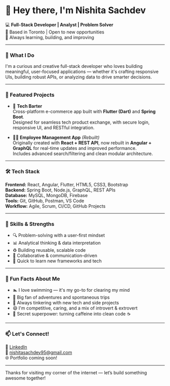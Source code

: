 # 👋 Hey there, I'm Nishita Sachdev

💻 **Full-Stack Developer | Analyst | Problem Solver**  
📍 Based in Toronto | Open to new opportunities  
🌱 Always learning, building, and improving

---

### 🚀 What I Do
I'm a curious and creative full-stack developer who loves building meaningful, user-focused applications — whether it's crafting responsive UIs, building robust APIs, or analyzing data to drive smarter decisions.

---

### 💼 Featured Projects

- 🔄 **Tech Barter**  
  Cross-platform e-commerce app built with **Flutter (Dart)** and **Spring Boot**.  
  Designed for seamless tech product exchange, with secure login, responsive UI, and RESTful integration.

- 👩‍💼 **Employee Management App** *(Rebuilt)*  
  Originally created with **React + REST API**, now rebuilt in **Angular + GraphQL** for real-time updates and improved performance.  
  Includes advanced search/filtering and clean modular architecture.

---

### 🛠 Tech Stack

**Frontend:** React, Angular, Flutter, HTML5, CSS3, Bootstrap  
**Backend:** Spring Boot, Node.js, GraphQL, REST APIs  
**Database:** MySQL, MongoDB, Firebase  
**Tools:** Git, GitHub, Postman, VS Code  
**Workflow:** Agile, Scrum, CI/CD, GitHub Projects

---

### 🎯 Skills & Strengths

- 🔍 Problem-solving with a user-first mindset  
- 📊 Analytical thinking & data interpretation  
- ♻️ Building reusable, scalable code  
- 🤝 Collaborative & communication-driven  
- 🚀 Quick to learn new frameworks and tech

---

### 🎉 Fun Facts About Me

- 🏊 I love swimming — it's my go-to for clearing my mind  
- 🎒 Big fan of adventures and spontaneous trips  
- 📱 Always tinkering with new tech and side projects  
- 😄 I'm competitive, caring, and a mix of introvert & extrovert  
- 🧩 Secret superpower: turning caffeine into clean code ☕

---

### 📫 Let's Connect!

📍 [LinkedIn](https://www.linkedin.com/in/yourname)  
📧 [nishitasachdev95@gmail.com](mailto:nishitasachdev95@gmail.com)  
🌐 Portfolio coming soon!

---

Thanks for visiting my corner of the internet — let’s build something awesome together!
